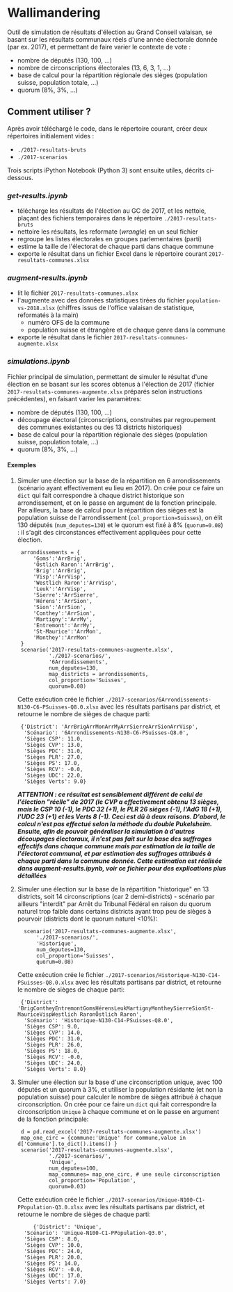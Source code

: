 # Wallimandering

Outil de simulation de résultats d'élection au Grand Conseil valaisan, se basant sur les résultats communaux réels d'une année électorale donnée (par ex. 2017), et permettant de faire varier le contexte de vote :

- nombre de députés (130, 100, ...)
- nombre de circonscriptions électorales (13, 6, 3, 1, ...)
- base de calcul pour la répartition régionale des sièges (population suisse, population totale, ...)
- quorum (8%, 3%, ...)

## Comment utiliser ?

Après avoir téléchargé le code, dans le répertoire courant, créer deux répertoires initialement vides :
- `./2017-resultats-bruts`
- `./2017-scenarios`

Trois scripts iPython Notebook (Python 3) sont ensuite utiles, décrits ci-dessous.

### _get-results.ipynb_ 

- télécharge les résultats de l'élection au GC de 2017, et les nettoie, plaçant des fichiers temporaires dans le répertoire `./2017-resultats-bruts`
- nettoire les résultats, les reformate (*wrangle*) en un seul fichier
- regroupe les listes électorales en groupes parlementaires (parti)
- estime la taille de l'électorat de chaque parti dans chaque commune
- exporte le résultat dans un fichier Excel dans le répertoire courant `2017-resultats-communes.xlsx`

### _augment-results.ipynb_

- lit le fichier `2017-resultats-communes.xlsx`
- l'augmente avec des données statistiques tirées du fichier `population-vs-2018.xlsx` (chiffres issus de l'office valaisan de statistique, reformatés à la main)
    - numéro OFS de la commune
    - population suisse et étrangère et de chaque genre dans la commune
- exporte le résultat dans le fichier `2017-resultats-communes-augmente.xlsx`

### _simulations.ipynb_

Fichier principal de simulation, permettant de simuler le résultat d'une élection en se basant sur les scores obtenus à l'élection de 2017 (fichier `2017-resultats-communes-augmente.xlsx` préparés selon instructions précédentes), en faisant varier les paramètres:

- nombre de députés (130, 100, ...)
- découpage électoral (circonscriptions, construites par regroupement des communes existantes ou des 13 districts historiques)
- base de calcul pour la répartition régionale des sièges (population suisse, population totale, ...)
- quorum (8%, 3%, ...)

#### Exemples

1. Simuler une élection sur la base de la répartition en 6 arrondissements (scénario ayant effectivement eu lieu en 2017). On crée pour ce faire un `dict` qui fait correspondre à chaque district historique son arrondissement, et on le passe en argument de la fonction principale. Par ailleurs, la base de calcul pour la répartition des sièges est la population suisse de l'arrondissement (`col_proportion=Suisses`), on élit 130 députés (`num_deputes=130`) et le quorum est fixé à 8% (`quorum=0.08`) : il s'agit des circonstances effectivement appliquées pour cette élection.

        arrondissements = {
            'Goms':'ArrBrig',
            'Östlich Raron':'ArrBrig',
            'Brig':'ArrBrig', 
            'Visp':'ArrVisp',
            'Westlich Raron':'ArrVisp',
            'Leuk':'ArrVisp',
            'Sierre':'ArrSierre',
            'Hérens':'ArrSion',
            'Sion':'ArrSion',
            'Conthey':'ArrSion',
            'Martigny':'ArrMy',
            'Entremont':'ArrMy',
            'St-Maurice':'ArrMon',
            'Monthey':'ArrMon'
        }
        scenario('2017-resultats-communes-augmente.xlsx',
                 './2017-scenarios/',
                 '6Arrondissements',
                 num_deputes=130,
                 map_districts = arrondissements,
                 col_proportion='Suisses',
                 quorum=0.08)

    Cette exécution crée le fichier `./2017-scenarios/6Arrondissements-N130-C6-PSuisses-Q8.0.xlsx` avec les résultats partisans par district, et retourne le nombre de sièges de chaque parti:

        {'District': 'ArrBrigArrMonArrMyArrSierreArrSionArrVisp',
         'Scénario': '6Arrondissements-N130-C6-PSuisses-Q8.0',
         'Sièges CSP': 11.0,
         'Sièges CVP': 13.0,
         'Sièges PDC': 31.0,
         'Sièges PLR': 27.0,
         'Sièges PS': 17.0,
         'Sièges RCV': -0.0,
         'Sièges UDC': 22.0,
         'Sièges Verts': 9.0}
         
    ***ATTENTION : ce résultat est sensiblement différent de celui de l'élection "réelle" de 2017 (le CVP a effectivement obtenu 13 sièges, mais le CSP 10 (-1), le PDC 32 (+1), le PLR 26 sièges (-1), l'AdG 18 (+1), l'UDC 23 (+1) et les Verts 8 (-1). Ceci est dû à deux raisons. D'abord, le calcul n'est pas effectué selon la méthode du double Pukelsheim. Ensuite, afin de pouvoir généraliser la simulation à d'autres découpages électoraux, il n'est pas fait sur la base des suffrages effectifs dans chaque commune  mais par estimation de la taille de l'électorat communal, et par estimation des suffrages attribués à chaque parti dans la commune donnée. Cette estimation est réalisée dans _augment-results.ipynb_, voir ce fichier pour des explications plus détaillées***
         
2. Simuler une élection sur la base de la répartition "historique" en 13 districts, soit 14 circonscriptions (car 2 demi-districts) - scénario par ailleurs "interdit" par Arrêt du Tribunal Fédéral en raison du quorum naturel trop faible dans certains districts ayant trop peu de sièges à pourvoir (districts dont le quorum naturel <10%):
            
         scenario('2017-resultats-communes-augmente.xlsx',
             './2017-scenarios/',
             'Historique',
             num_deputes=130,
             col_proportion='Suisses',
             quorum=0.08)
             
    Cette exécution crée le fichier `./2017-scenarios/Historique-N130-C14-PSuisses-Q8.0.xlsx` avec les résultats partisans par district, et retourne le nombre de sièges de chaque parti:
    
        {'District': 'BrigContheyEntremontGomsHérensLeukMartignyMontheySierreSionSt-MauriceVispWestlich RaronÖstlich Raron',
         'Scénario': 'Historique-N130-C14-PSuisses-Q8.0',
         'Sièges CSP': 9.0,
         'Sièges CVP': 14.0,
         'Sièges PDC': 31.0,
         'Sièges PLR': 26.0,
         'Sièges PS': 18.0,
         'Sièges RCV': -0.0,
         'Sièges UDC': 24.0,
         'Sièges Verts': 8.0}
         
3. Simuler une élection sur la base d'une circonscription unique, avec 100 députés et un quorum à 3%, et utiliser la population résidante (et non la population suisse) pour calculer le nombre de sièges attribué à chaque circonscription. On crée pour ce faire un `dict` qui fait correspondre la circonscription `Unique` à chaque commune et on le passe en argument de la fonction principale:

        d = pd.read_excel('2017-resultats-communes-augmente.xlsx')
        map_one_circ = {commune:'Unique' for commune,value in d['Commune'].to_dict().items() }
        scenario('2017-resultats-communes-augmente.xlsx',
                 './2017-scenarios/',
                 'Unique',
                 num_deputes=100,
                 map_communes= map_one_circ, # une seule circonscription
                 col_proportion='Population',
                 quorum=0.03)
                 
    Cette exécution crée le fichier `./2017-scenarios/Unique-N100-C1-PPopulation-Q3.0.xlsx` avec les résultats partisans par district, et retourne le nombre de sièges de chaque parti:
    
            {'District': 'Unique',
         'Scénario': 'Unique-N100-C1-PPopulation-Q3.0',
         'Sièges CSP': 8.0,
         'Sièges CVP': 10.0,
         'Sièges PDC': 24.0,
         'Sièges PLR': 20.0,
         'Sièges PS': 14.0,
         'Sièges RCV': -0.0,
         'Sièges UDC': 17.0,
         'Sièges Verts': 7.0}
